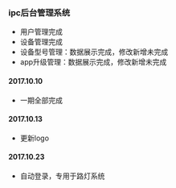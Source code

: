 ### ipc后台管理系统
* 用户管理完成
* 设备管理完成
* 设备型号管理：数据展示完成，修改新增未完成
* app升级管理：数据展示完成，修改新增未完成

#### 2017.10.10
* 一期全部完成

#### 2017.10.13
* 更新logo

#### 2017.10.23
* 自动登录，专用于路灯系统